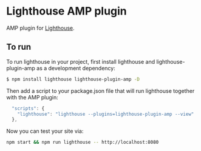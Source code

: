 # Lighthouse AMP plugin

AMP plugin for [Lighthouse](https://github.com/GoogleChrome/lighthouse).

## To run

To run lighthouse in your project, first install lighthouse and lighthouse-plugin-amp as a development dependency:

```sh
$ npm install lighthouse lighthouse-plugin-amp -D
```

Then add a script to your package.json file that will run lighthouse together with the AMP plugin:

```js
  "scripts": {
    "lighthouse": "lighthouse --plugins=lighthouse-plugin-amp --view"
  },
```

Now you can test your site via:

```sh
npm start && npm run lighthouse -- http://localhost:8080 
```
